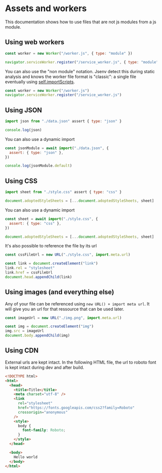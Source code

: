 # Assets and workers

This documentation shows how to use files that are not js modules from a js module.

## Using web workers

```js
const worker = new Worker("/worker.js", { type: "module" })
```

```js
navigator.serviceWorker.register("/service_worker.js", { type: "module" })
```

You can also use the "non module" notation. Jsenv detect this during static analysis and knows the worker file format is "classic": a single file eventually using [self.importScripts](https://developer.mozilla.org/en-US/docs/Web/API/WorkerGlobalScope/importScripts).

```js
const worker = new Worker("/worker.js")
navigator.serviceWorker.register("/service_worker.js")
```

## Using JSON

```js
import json from "./data.json" assert { type: "json" }

console.log(json)
```

You can also use a dynamic import

```js
const jsonModule = await import("./data.json", {
  assert: { type: "json" },
})

console.log(jsonModule.default)
```

## Using CSS

```js
import sheet from "./style.css" assert { type: "css" }

document.adoptedStyleSheets = [...document.adoptedStyleSheets, sheet]
```

You can also use a dynamic import

```js
const sheet = await import("./style.css", {
  assert: { type: "css" },
})

document.adoptedStyleSheets = [...document.adoptedStyleSheets, sheet]
```

It's also possible to reference the file by its url

```js
const cssFileUrl = new URL("./style.css", import.meta.url)

const link = document.createElement("link")
link.rel = "stylesheet"
link.href = cssFileUrl
document.head.appendChild(link)
```

## Using images (and everything else)

Any of your file can be referenced using `new URL() + import meta url`. It will give you an url for that ressource that can be used later.

```js
const imageUrl = new URL("./img.png", import.meta.url)

const img = document.createElement("img")
img.src = imageUrl
document.body.appendChild(img)
```

## Using CDN

External urls are kept intact. In the following HTML file, the url to roboto font is kept intact during dev and after build.

```html
<!DOCTYPE html>
<html>
  <head>
    <title>Title</title>
    <meta charset="utf-8" />
    <link
      rel="stylesheet"
      href="https://fonts.googleapis.com/css2?family=Roboto"
      crossorigin="anonymous"
    />
    <style>
      body {
        font-family: Roboto;
      }
    </style>
  </head>

  <body>
    Hello world
  </body>
</html>
```

<!-- Part below commented until the jsenv plugin for http urls is done -->
<!-- There is 2 circumstances where you might want to change this default behaviour:

1. You want to remove dependency to external urls in your build files
2. You want to transform code served by the CDN before it gets executed

## Remove CDN urls during build

Pass "preservedUrls" to "buildProject".

```diff
import { buildProject } from "@jsenv/core"

await buildProject({
  projectDirectoryUrl: new URL("./", import.meta.url),
  buildDirectoryRelativeUrl: "dist",
  entryPoints: {
    "./main.html": "main.prod.html",
  },
  format: "esmodule",
+ preservedUrls: {
+   "https://fonts.googleapis.com/": false
+ }
})
```

Each url associated to false using "preservedUrls" will be fetched and turned into a file. The HTML file generated in the build directory will use a relative url instead of the CDN url.

```diff
<link
   rel="stylesheet"
-  href="https://fonts.googleapis.com/css2?family=Roboto"
+  href="assets/roboto_32789f.css"
/>
```

## Transform code served by CDN

For this use case let's assume you want to execute JavaScript from a CDN but code served by the CDN cannot be executed as it is. For example if you need to support old browsers where import/export is not supported.

```js
import { h, render } from "https://cdn.skypack.dev/preact@10.6.4"
```

To make this happen, tell jsenv it can transform code behind "`https://cdn.skypack.dev/preact@10.6.4`" using "preservedUrls":

```diff
import { buildProject } from "@jsenv/core"

await buildProject({
  projectDirectoryUrl: new URL("./", import.meta.url),
  buildDirectoryRelativeUrl: "dist",
  entryPoints: {
    "./main.html": "main.prod.html",
  },
  format: "esmodule",
+ preservedUrls: {
+   "https://cdn.skypack.dev/preact@10.6.4": false
+ }
})
```

When you pass a custom "preservedUrls" to "buildProject" it's recommended to also pass it to "startDevServer" and "executeTestPlan". -->

<!-- ### With customCompilers

You can import non-js ressources using static import as shown below

```js
import text from "./data.txt"

console.log(text)
```

However this cannot run directly in the browser. It needs to be transformed to be executable by a browser.
This can be achieved by associating `"**/*.txt"` with `textToJsModule` in [customCompilers](https://github.com/jsenv/jsenv-core/blob/master/docs/shared-parameters.md#customcompilers). -->
